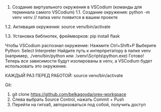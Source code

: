 1. Создание виртуального окружения в VSCodium (команды для терминала самого VSCodium)
1.1. Создание окружения:
    python -m venv venv
// папка venv появится в вашем проекте

1.2. Активация окружения:
    source venv/bin/activate

1.3. Установка библиотек, фреймворков:
    pip install flask

Чтобы VSCodium распознал окружение:
    Нажмите Ctrl+Shift+P
    Выберите Python: Select Interpreter
    Найдите путь к интерпретатору в папке venv (например, ./venv/bin/python или .\venv\Scripts\python.exe)
Готово! Теперь все зависимости будут изолированы в venv, а VSCodium будет использовать это окружение.

КАЖДЫЙ РАЗ ПЕРЕД РАБОТОЙ:
    source venv/bin/activate

Git:
1. git clone https://github.com/belkagoyda/orex-workspace
2. Слева выбрать Source Control, нажать Commit + Push
3. Перейти на гитхаб, авторизоваться под собой, получить доступ
